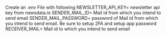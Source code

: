 Create an .env File with following
NEWSLETTER_API_KEY= newsletter api key from newsdata.io
SENDER_MAIL_ID= Mail id from which you intend to send email
SENDER_MAIL_PASSWORD= password of Mail id from which you intend to send email. Be sure to setup 2FA and setup app password
RECEIVER_MAIL= Mail id to which you intend to send email
